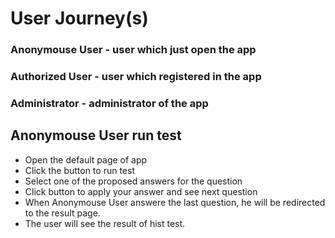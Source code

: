 # User Journey(s)
### Anonymouse User - user which just open the app
### Authorized User - user which registered in the app
### Administrator - administrator of the app

## Anonymouse User run test
* Open the default page of app 
* Click the button to run test
* Select one of the proposed answers for the question 
* Click button to apply your answer and see next question
* When Anonymouse User answere the last question, he will be redirected to the result page.
* The user will see the result of hist test.
